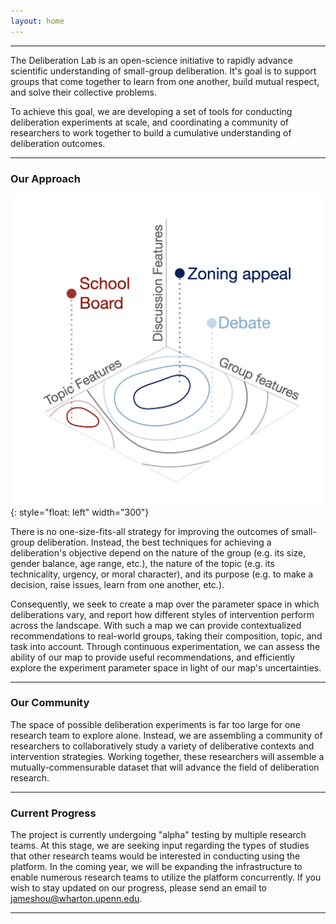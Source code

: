 ```yaml
---
layout: home
---
```


---

The Deliberation Lab is an open-science initiative to rapidly advance scientific understanding of small-group deliberation. It's goal is to support groups that come together to learn from one another, build mutual respect, and solve their collective problems.

To achieve this goal, we are developing a set of tools for conducting deliberation experiments at scale, and coordinating a community of researchers to work together to build a cumulative understanding of deliberation outcomes.

---

### Our Approach

<!-- ![image](/assets/img/book_cloud.png){: style="float: left" width="300"} -->

![The parameter space of deliberation exercises](/assets/img/design_space_2.png){: style="float: left" width="300"}

There is no one-size-fits-all strategy for improving the outcomes of small-group deliberation. Instead, the best techniques for achieving a deliberation's objective depend on the nature of the group (e.g. its size, gender balance, age range, etc.), the nature of the topic (e.g. its technicality, urgency, or moral character), and its purpose (e.g. to make a decision, raise issues, learn from one another, etc.).

Consequently, we seek to create a map over the parameter space in which deliberations vary, and report how different styles of intervention perform across the landscape. With such a map we can provide contextualized recommendations to real-world groups, taking their composition, topic, and task into account. Through continuous experimentation, we can assess the ability of our map to provide useful recommendations, and efficiently explore the experiment parameter space in light of our map's uncertainties.

---

### Our Community

The space of possible deliberation experiments is far too large for one research team to explore alone. Instead, we are assembling a community of researchers to collaboratively study a variety of deliberative contexts and intervention strategies. Working together, these researchers will assemble a mutually-commensurable dataset that will advance the field of deliberation research.

---

### Current Progress

The project is currently undergoing "alpha" testing by multiple research teams. At this stage, we are seeking input regarding the types of studies that other research teams would be interested in conducting using the platform. In the coming year, we will be expanding the infrastructure to enable numerous research teams to utilize the platform concurrently. If you wish to stay updated on our progress, please send an email to jameshou@wharton.upenn.edu.

---
